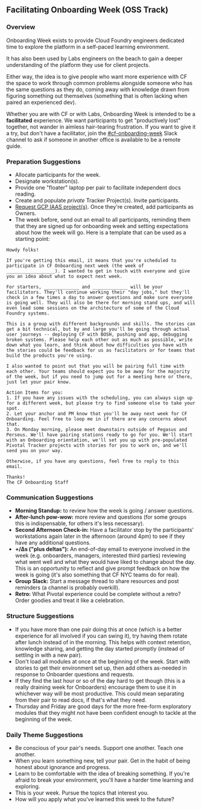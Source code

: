 ## Facilitating Onboarding Week (OSS Track)

### Overview
Onboarding Week exists to provide Cloud Foundry engineers dedicated time to explore the platform in a self-paced learning environment.

It has also been used by Labs engineers on the beach to gain a deeper understanding of the platform they use for client projects.

Either way, the idea is to give people who want more experience with CF the space to work through common problems alongside someone who has the same questions as they do, coming away with knowledge drawn from figuring something out themselves (something that is often lacking when paired an experienced dev).

Whether you are with CF or with Labs, Onboarding Week is intended to be a **facilitated** experience. We want participants to get "productively lost" together, not wander in aimless hair-tearing frustration. If you want to give it a try, but don't have a facilitator, join the [#cf-onboarding-week](https://pivotal.slack.com/messages/cf-onboarding-week/) Slack channel to ask if someone in another office is available to be a remote guide.

### Preparation Suggestions
* Allocate participants for the week.
* Designate workstation(s).
* Provide one "floater" laptop per pair to facilitate independent docs reading.
* Create and populate *private* Tracker Project(s). Invite participants.
* [Request GCP IAAS project(s)](https://docs.google.com/forms/d/e/1FAIpQLSeJ31997Zma1WtLcCtswiysCFWOG5MXNmlYCpJsiYgdG9kKnA/viewform). Once they're created, add participants as Owners.
* The week before, send out an email to all participants, reminding them that they are signed up for onboarding week and setting expectations about how the week will go. Here is a template that can be used as a starting point:

```
Howdy folks!

If you're getting this email, it means that you're scheduled to participate in CF Onboarding next week (the week of __________________). I wanted to get in touch with everyone and give you an idea about what to expect next week.

For starters, _____________ and _____________ will be your facilitators. They'll continue working their "day jobs," but they'll check in a few times a day to answer questions and make sure everyone is going well. They will also be there for morning stand ups, and will even lead some sessions on the architecture of some of the Cloud Foundry systems.

This is a group with different backgrounds and skills. The stories can get a bit technical, but by and large you'll be going through actual user journeys -- deploying CF with BOSH, pushing and app, debugging broken systems. Please help each other out as much as possible, write down what you learn, and think about how difficulties you have with the stories could be feedback for us as facilitators or for teams that build the products you're using.

I also wanted to point out that you will be pairing full time with each other. Your teams should expect you to be away for the majority of the week, but if you need to jump out for a meeting here or there, just let your pair know.

Action Items for you:
1. If you have any issues with the scheduling, you can always sign up for a different week, but please try to find someone else to take your spot.
2. Let your anchor and PM know that you'll be away next week for CF Onboarding. Feel free to loop me in if there are any concerns about that.
3. On Monday morning, please meet downstairs outside of Pegasus and Perseus. We'll have pairing stations ready to go for you. We'll start with an Onboarding orientation, we'll set you up with pre-populated Pivotal Tracker projects with stories for you to work on, and we'll send you on your way.

Otherwise, if you have any questions, feel free to reply to this email.

Thanks!
The CF Onboarding Staff
```

### Communication Suggestions
* **Morning Standup:** to review how the week is going / answer questions.
* **After-lunch pow-wow:** more review and questions (for some groups this is indispensable, for others it's less necessary).
* **Second Afternoon Check-in:** Have a facilitator stop by the participants' workstations again later in the afternoon (around 4pm) to see if they have any additional questions.
* **+/∆s ("plus deltas"):** An end-of-day email to everyone involved in the week (e.g. onboarders, managers, interested third parties) reviewing what went well and what they would have liked to change about the day. This is an opportunity to reflect and give prompt feedback on how the week is going (it's also something that CF NYC teams do for real).
* **Group Slack:** Start a message thread to share resources and post reminders (a channel is probably overkill).
* **Retro:** What Pivotal experience could be complete without a retro? Order goodies and treat it like a celebration.

### Structure Suggestions
* If you have more than one pair doing this at once (which is a better experience for all involved if you can swing it), try having them rotate after lunch instead of in the morning. This helps with context retention, knowledge sharing, and getting the day started promptly (instead of settling in with a new pair).
* Don't load all modules at once at the beginning of the week. Start with stories to get their environment set up, then add others as-needed in response to Onboarder questions and requests.
* If they find the last hour or so of the day hard to get though (this is a really draining week for Onboarders) encourage them to use it in whichever way will be most productive. This could mean separating from their pair to read docs, if that's what they need.
* Thursday and Friday are good days for the more free-form exploratory modules that they might not have been confident enough to tackle at the beginning of the week.

### Daily Theme Suggestions
* Be conscious of your pair's needs. Support one another. Teach one another.
* When you learn something new, tell your pair. Get in the habit of being honest about ignorance and progress.
* Learn to be comfortable with the idea of breaking something. If you're afraid to break your environment, you'll have a harder time learning and exploring.
* This is your week. Pursue the topics that interest you.
* How will you apply what you've learned this week to the future?
